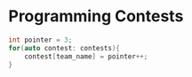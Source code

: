 # Programming Contests
```c++
int pointer = 3;
for(auto contest: contests){
    contest[team_name] = pointer++;
}
```

